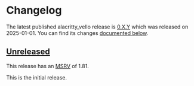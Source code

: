 <!-- Instructions

This changelog follows the patterns described here: <https://keepachangelog.com/en/>.

Subheadings to categorize changes are `added, changed, deprecated, removed, fixed, security`.

-->

# Changelog

The latest published alacritty_vello release is [0.X.Y](#0XY-2025-01-01) which was released on 2025-01-01.
You can find its changes [documented below](#0XY-2025-01-01).

## [Unreleased]

This release has an [MSRV][] of 1.81.

This is the initial release.

[Unreleased]: https://github.com/endoli/alacritty_vello/compare/v0.1.0...HEAD

[MSRV]: README.md#minimum-supported-rust-version-msrv
